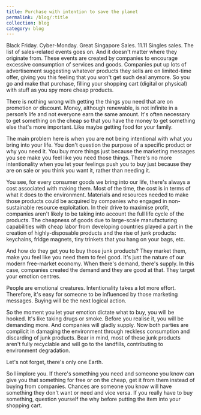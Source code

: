 ```yaml
---
title: Purchase with intention to save the planet
permalink: /blog/:title
collection: blog
category: blog
---
```


Black Friday. Cyber-Monday. Great Singapore Sales. 11.11 Singles sales. The list of sales-related events goes on. And it doesn't matter where they originate from. These events are created by companies to encourage excessive consumption of services and goods. Companies put up lots of advertisement suggesting whatever products they sells are on limited-time offer, giving you this feeling that you won't get such deal anymore. So you go and make that purchase, filling your shopping cart (digital or physical) with stuff as you spy more cheap products.

There is nothing wrong with getting the things you need that are on promotion or discount. Money, although renewable, is not infinite in a person’s life and not everyone earn the same amount. It's often necessary to get something on the cheap so that you have the money to get something else that's more important. Like maybe getting food for your family.

The main problem here is when you are not being intentional with what you bring into your life. You don't question the purpose of a specific product or why you need it. You buy more things just because the marketing messages you see make you feel like you need those things. There's no more intentionality when you let your feelings push you to buy just because they are on sale or you think you want it, rather than needing it.

You see, for every consumer goods we bring into our life, there's always a cost associated with making them. Most of the time, the cost is in terms of what it does to the environment. Materials and resources needed to make those products could be acquired by companies who engaged in non-sustainable resource exploitation. In their drive to maximise profit, companies aren't likely to be taking into account the full life cycle of the products. The cheapness of goods due to large-scale manufacturing capabilities with cheap labor from developing countries played a part in the creation of highly-disposable products and the rise of junk products: keychains, fridge magnets, tiny trinkets that you hang on your bags, etc.

And how do they get you to buy those junk products? They market them, make you feel like you need them to feel good. It's just the nature of our modern free-market economy. When there's demand, there's supply. In this case, companies created the demand and they are good at that. They target your emotion centres.

People are emotional creatures. Intentionality takes a lot more effort. Therefore, it's easy for someone to be influenced by those marketing messages. Buying will be the next logical action.

So the moment you let your emotion dictate what to buy, you will be hooked. It's like taking drugs or smoke. Before you realise it, you will be demanding more. And companies will gladly supply. Now both parties are complicit in damaging the environment through reckless consumption and discarding of junk products. Bear in mind, most of these junk products aren't fully recyclable and will go to the landfills, contributing to environment degradation.

Let's not forget, there's only one Earth.

So I implore you. If there's something you need and someone you know can give you that something for free or on the cheap, get it from them instead of buying from companies. Chances are someone you know will have something they don't want or need and vice versa. If you really have to buy something, question yourself the why before putting the item into your shopping cart. 